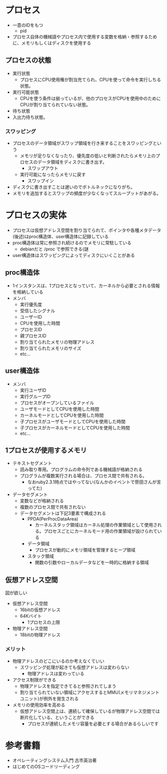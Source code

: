 # プロセス
* 一意のIDをもつ
  * pid
* プロセス自体の機械語やプロセス内で使用する変数を格納・参照するために、メモリもしくはディスクを使用する

## プロセスの状態
* 実行状態
  * プロセスにCPU使用権が割当充てられ、CPUを使って命令を実行しちる状態。
* 実行可能状態
  * CPUを使う条件は揃っているが、他のプロセスがCPUを使用中のためにCPUが割り当てられていない状態。
*  待ち状態
  * 入出力待ち状態。

### スワッピング
* プロセスのデータ領域がスワップ領域を行き来することをスワッピングという
  * メモリが足りなくなったり、優先度の低いと判断されたらメモリ上のプロセスのデータ領域をディスクに書き出す。
    * スワップアウト
  * 実行可能になったらメモリに戻す
    * スワップイン
* ディスクに書き出すことは遅いのでボトルネックになりがち。
* メモリを追加するとスワップの頻度が少なくなってスループットがあがる。

# プロセスの実体
* プロセスは仮想アドレス空間を割り当てられて、ポインタや各種メタデータ(後述)はproc構造体、user構造体に記録している
* proc構造体は常に参照され続けるのでメモリに常駐している
  * debianだと /proc で参照できる(謎
* user構造体はスワッピングによってディスクにいくことがある

## proc構造体
* 1インスタンスは、1プロセスとなっていて、カーネルから必要とされる情報を格納している
* メンバ
  * 実行優先度
  * 受信したシグナル
  * ユーザーID
  * CPUを使用した時間
  * プロセスID
  * 親プロセスID
  * 割り当てられたメモリの物理アドレス
  * 割り当てられたメモリのサイズ
  * etc...

## user構造体
* メンバ
  * 実行ユーザID
  * 実行グループID
  * プロセスがオープンしているファイル
  * ユーザモードとしてCPUを使用した時間
  * カーネルモードとしてCPUを使用した時間
  * 子プロセスがユーザモードとしてCPUを使用した時間
  * 子プロセスがカーネルモードとしてCPUを使用した時間
  * etc...

## 1プロセスが使用するメモリ

* テキストセグメント
  * 読み取り専用。プログラムの命令列である機械語が格納される
  * プログラムが複数実行される場合は、プロセス間で共有される。
    * なおruby2.3.1時点ではやってない(なんかのイベントで笹田さんが言ってた)
* データセグメント
  * 変数などが格納される
  * 複数のプロセス間で共有されない
  * データセグメントは下記3要素で構成される
      * PPDA(PerProcDataArea)
        * カーネルスタック領域はカーネル処理の作業領域として使用される。プロセスごとにカーネルモード用の作業領域が設けられている
      * データ領域
        * プロセスが動的にメモリ領域を管理するヒープ領域
      * スタック領域
        * 関数の引数やローカルデータなどを一時的に格納する領域

## 仮想アドレス空間
図が欲しい
* 仮想アドレス空間
  * 16bitの仮想アドレス
  * 64Kバイト
    * 1プロセスの上限
* 物理アドレス空間
  * 18bitの物理アドレス

### メリット
* 物理アドレスのどこにいるのか考えなくていい
  * スワッピング処理が起きても仮想アドレスは変わらない
    * 物理アドレスは変わっている
* アクセス制限ができる
  * 物理アドレスを指定できてると参照されてしまう
  * 割り当てられていない領域にアクセスするとMMU(メモリマネジメントユニット)が例外を発生される
* メモリの使用効率を高める
  * 仮想アドレス空間上は、連続して確保しているが物理アドレス空間では断片化している、ということができる
    * プロセスが連続したメモリ容量を必要とする場合があるらしいです

# 参考書籍
* オペレーティングシステム入門 古市英治著
* はじめてのOSコードリーディング

